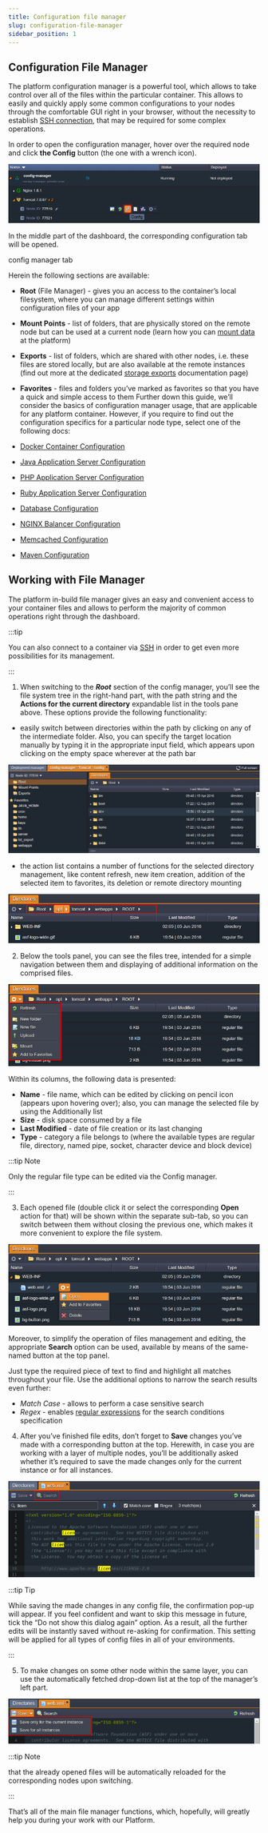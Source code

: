 ```yaml
---
title: Configuration file manager
slug: configuration-file-manager
sidebar_position: 1
---
```


## Configuration File Manager

The platform configuration manager is a powerful tool, which allows to take control over all of the files within the particular container. This allows to easily and quickly apply some common configurations to your nodes through the comfortable GUI right in your browser, without the necessity to establish [SSH connection](/docs/deployment-tools/ssh/ssh-overview), that may be required for some complex operations.

In order to open the configuration manager, hover over the required node and click **the Config** button (the one with a wrench icon).

<div style={{
    display:'flex',
    justifyContent: 'center',
    margin: '0 0 1rem 0'
}}>

![Locale Dropdown](./img/ConfigurationFileManager/1.png)

</div>

In the middle part of the dashboard, the corresponding configuration tab will be opened.

config manager tab

Herein the following sections are available:

- **Root** (File Manager) - gives you an access to the container’s local filesystem, where you can manage different settings within configuration files of your app
- **Mount Points** - list of folders, that are physically stored on the remote node but can be used at a current node (learn how you can [mount data](/docs/data-storage-container/data-sharing/mount-points) at the platform)
- **Exports** - list of folders, which are shared with other nodes, i.e. these files are stored locally, but are also available at the remote instances (find out more at the dedicated [storage exports](/docs/data-storage-container/data-sharing/exporting-data-for-sharing) documentation page)
- **Favorites** - files and folders you’ve marked as favorites so that you have a quick and simple access to them
  Further down this guide, we’ll consider the basics of configuration manager usage, that are applicable for any platform container. However, if you require to find out the configuration specifics for a particular node type, select one of the following docs:

- [Docker Container Configuration](/docs/container/container-configuration/configuration-tools)
- [Java Application Server Configuration](/docs/java/java-app-server-configuration)
- [PHP Application Server Configuration](/docs/php/php-app-server-configuration)
- [Ruby Application Server Configuration](/docs/ruby/ruby-app-server-configuration)
- [Database Configuration](/docs/database/database-hosting/database-configuration-files)
- [NGINX Balancer Configuration](/docs/load-balancers/nginx/nginx-balancer-configuration)
- [Memcached Configuration](/docs/memcached/memcached-configuration)
- [Maven Configuration](/docs/java/build-node/maven-configuration)

## Working with File Manager

The platform in-build file manager gives an easy and convenient access to your container files and allows to perform the majority of common operations right through the dashboard.

:::tip

You can also connect to a container via [SSH](/docs/deployment-tools/ssh/ssh-access/overview) in order to get even more possibilities for its management.

:::

1. When switching to the **_Root_** section of the config manager, you’ll see the file system tree in the right-hand part, with the path string and the **Actions for the current directory** expandable list in the tools pane above. These options provide the following functionality:

- easily switch between directories within the path by clicking on any of the intermediate folder. Also, you can specify the target location manually by typing it in the appropriate input field, which appears upon clicking on the empty space wherever at the path bar

<div style={{
    display:'flex',
    justifyContent: 'center',
    margin: '0 0 1rem 0'
}}>

![Locale Dropdown](./img/ConfigurationFileManager/2.png)

</div>

- the action list contains a number of functions for the selected directory management, like content refresh, new item creation, addition of the selected item to favorites, its deletion or remote directory mounting

<div style={{
    display:'flex',
    justifyContent: 'center',
    margin: '0 0 1rem 0'
}}>

![Locale Dropdown](./img/ConfigurationFileManager/3.png)

</div>

2. Below the tools panel, you can see the files tree, intended for a simple navigation between them and displaying of additional information on the comprised files.

<div style={{
    display:'flex',
    justifyContent: 'center',
    margin: '0 0 1rem 0'
}}>

![Locale Dropdown](./img/ConfigurationFileManager/4.png)

</div>

Within its columns, the following data is presented:

- **Name** - file name, which can be edited by clicking on pencil icon (appears upon hovering over); also, you can manage the selected file by using the Additionally list
- **Size** - disk space consumed by a file
- **Last Modified** - date of file creation or its last changing
- **Type** - category a file belongs to (where the available types are regular file, directory, named pipe, socket, character device and block device)

:::tip Note

Only the regular file type can be edited via the Config manager.

:::

3. Each opened file (double click it or select the corresponding **Open** action for that) will be shown within the separate sub-tab, so you can switch between them without closing the previous one, which makes it more convenient to explore the file system.

<div style={{
    display:'flex',
    justifyContent: 'center',
    margin: '0 0 1rem 0'
}}>

![Locale Dropdown](./img/ConfigurationFileManager/5.png)

</div>

Moreover, to simplify the operation of files management and editing, the appropriate **Search** option can be used, available by means of the same-named button at the top panel.

Just type the required piece of text to find and highlight all matches throughout your file. Use the additional options to narrow the search results even further:

- _Match Case_ - allows to perform a case sensitive search
- _Regex_ - enables [regular expressions](https://en.wikipedia.org/wiki/Regular_expression) for the search conditions specification

4. After you’ve finished file edits, don’t forget to **Save** changes you’ve made with a corresponding button at the top. Herewith, in case you are working with a layer of multiple nodes, you’ll be additionally asked whether it’s required to save the made changes only for the current instance or for all instances.

<div style={{
    display:'flex',
    justifyContent: 'center',
    margin: '0 0 1rem 0'
}}>

![Locale Dropdown](./img/ConfigurationFileManager/6.png)

</div>

:::tip Tip

While saving the made changes in any config file, the confirmation pop-up will appear. If you feel confident and want to skip this message in future, tick the “Do not show this dialog again” option. As a result, all the further edits will be instantly saved without re-asking for confirmation. This setting will be applied for all types of config files in all of your environments.

:::

5. To make changes on some other node within the same layer, you can use the automatically fetched drop-down list at the top of the manager’s left part.

<div style={{
    display:'flex',
    justifyContent: 'center',
    margin: '0 0 1rem 0'
}}>

![Locale Dropdown](./img/ConfigurationFileManager/7.png)

</div>

:::tip Note

that the already opened files will be automatically reloaded for the corresponding nodes upon switching.

:::

That’s all of the main file manager functions, which, hopefully, will greatly help you during your work with our Platform.
